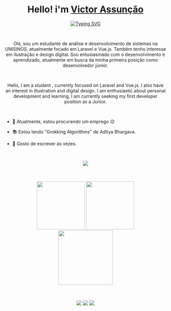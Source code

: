 <div>
  
  <h1 align="center">
    Hello! i'm 
    <a href="https://www.linkedin.com/in/victoraszs/">Victor Assunção </a> <br>
    
  </h1>
 <div align="center">

  [![Typing SVG](https://readme-typing-svg.herokuapp.com?font=Robot-Bold&size=30&color=&center=true&vCenter=true&width=900&height=30&lines=Software+Enginering+Student;Web+Developer;Designer)](https://git.io/typing-svg)
  </div> 
  <br>
 <p align="center">
Olá, sou um estudante de análise e desenvolvimento de sistemas na UNISINOS, atualmente focado em Laravel e Vue.js. Também tenho interesse em ilustração e design digital. Sou entusiasmado com o desenvolvimento e aprendizado, atualmente em busca da minha primeira posição como desenvolvedor júnior.
  </p> <br>
  <p align="center">
Hello, I am a student , currently focused on Laravel and Vue.js. I also have an interest in illustration and digital design. I am enthusiastic about personal development and learning, I am currently seeking my first developer position as a Junior.
  </p><br>

  

  
- 🔭 Atualmente, estou procurando um emprego 😉 

- 📚 Estou lendo "Grokking Algorithms" de Aditya Bhargava. 

- 🌱 Gosto de escrever às vezes. 
  


</div>

<div align="center" valign="top"><br>

  <p align="center">
    <a href="https://skillicons.dev">
      <img src="https://skillicons.dev/icons?i=git,html,css,js,bootstrap,vue,react,tailwind,php,laravel,mysql" />
    </a>
  </p>
   
</div>


<br/>

<br/>

<div align="center">
  <a href="https://github.com/VictorAsz"><a/>
    <img height="150em" src="https://github-readme-stats.vercel.app/api?username=VictorAsz&count_private=true&include_all_commits=true&show_icons=true&theme=dark&hide_border=false&show_owner=true"/>
    <img height="150em" src="https://github-readme-stats.vercel.app/api/top-langs/?username=VictorAsz&theme=dark&hide_border=false&&layout=compact"/> <br/>
    <img  height="170"  src="https://github-readme-streak-stats.herokuapp.com/?user=VictorAsz&stroke=ffffff&background=171717&ring=3382ed&fire=3382ed&currStreakNum=ffffff&currStreakLabel=3382ed&sideNums=ffffff&sideLabels=ffffff&dates=ffffff&hide_border=false" />
   
    
</div>

<br/>
<br/>





<div align="center">
  
  <a href="https://www.instagram.com/victor_aszo/" target="_blank"><img src="https://img.shields.io/badge/-Instagram-%23E4405F?style=for-the-badge&logo=instagram&logoColor=white" target="_blank"></a>
  <a href="https://www.linkedin.com/in/victoraszs/" target="_blank"><img src="https://img.shields.io/badge/-LinkedIn-%230077B5?style=for-the-badge&logo=linkedin&logoColor=white" target="_blank"></a> 
  <a href="victor.a.schumann@gmail.com"><img src="https://img.shields.io/badge/-Gmail-%23333?style=for-the-badge&logo=gmail&logoColor=white" target="_blank"></a>
</div>

